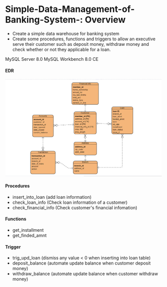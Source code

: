 # Simple-Data-Management-of-Banking-System-: Overview 
* Create a simple data warehouse for banking system
* Create some procedures, functions and triggers to allow an executive serve their customer such as deposit money, withdraw money and check whether or not they applicable for a loan. 

MySQL Server 8.0
MySQL Workbench 8.0 CE

#### EDR 
![alt text](https://github.com/DamHTran/Simple-Data-Management-of-Banking-System-/blob/master/ERD.png)

#### Procedures
* insert_into_loan (add loan information)
* check_loan_info (Check loan information of a customer)
* check_financial_info (Check customer's financial infomation)

#### Functions
* get_installment
* get_finded_amnt

#### Trigger
* trig_upd_loan (dismiss any value < 0 when inserting into loan table)
* deposit_balance (automate update balance when customer deposit money)
* withdraw_balance (automate update balance when customer withdraw money)

